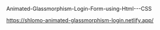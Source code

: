 Animated-Glassmorphism-Login-Form-using-Html---CSS


https://shlomo-animated-glassmorphism-login.netlify.app/
